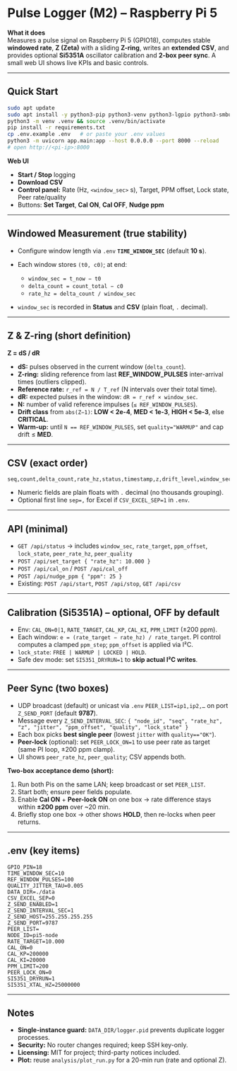 # Pulse Logger (M2) – Raspberry Pi 5

**What it does**  
Measures a pulse signal on Raspberry Pi 5 (GPIO18), computes stable **windowed rate**, **Z (Zeta)** with a sliding **Z-ring**, writes an **extended CSV**, and provides optional **Si5351A** oscillator calibration and **2-box peer sync**. A small web UI shows live KPIs and basic controls.

---

## Quick Start

```bash
sudo apt update
sudo apt install -y python3-pip python3-venv python3-lgpio python3-smbus
python3 -m venv .venv && source .venv/bin/activate
pip install -r requirements.txt
cp .env.example .env   # or paste your .env values
python3 -m uvicorn app.main:app --host 0.0.0.0 --port 8000 --reload
# open http://<pi-ip>:8000
````

**Web UI**

* **Start / Stop** logging
* **Download CSV**
* **Control panel:** Rate (Hz, `<window_sec>` s), Target, PPM offset, Lock state, Peer rate/quality
* Buttons: **Set Target**, **Cal ON**, **Cal OFF**, **Nudge ppm**

---

## Windowed Measurement (true stability)

* Configure window length via `.env` **`TIME_WINDOW_SEC`** (default **10 s**).
* Each window stores `(t0, c0)`; at end:

  * `window_sec = t_now − t0`
  * `delta_count = count_total − c0`
  * `rate_hz = delta_count / window_sec`
* `window_sec` is recorded in **Status** and **CSV** (plain float, `.` decimal).

---

## Z & Z-ring (short definition)

**Z = dS / dR**

* **dS:** pulses observed in the current window (`delta_count`).
* **Z-ring:** sliding reference from last **REF_WINDOW_PULSES** inter-arrival times (outliers clipped).
* **Reference rate:** `r_ref = N / T_ref` (N intervals over their total time).
* **dR:** expected pulses in the window: `dR = r_ref × window_sec`.
* **N:** number of valid reference impulses (`≤ REF_WINDOW_PULSES`).
* **Drift class** from `abs(Z−1)`: **LOW < 2e-4**, **MED < 1e-3**, **HIGH < 5e-3**, else **CRITICAL**.
* **Warm-up:** until `N == REF_WINDOW_PULSES`, set `quality="WARMUP"` and cap drift ≤ **MED**.

---

## CSV (exact order)

```
seq,count,delta_count,rate_hz,status,timestamp,z,drift_level,window_sec,quality,rate_target,ppm_offset,lock_state,peer_rate_hz,peer_quality
```

* Numeric fields are plain floats with `.` decimal (no thousands grouping).
* Optional first line `sep=,` for Excel if `CSV_EXCEL_SEP=1` in `.env`.

---

## API (minimal)

* `GET /api/status` → includes `window_sec`, `rate_target`, `ppm_offset`, `lock_state`, `peer_rate_hz`, `peer_quality`
* `POST /api/set_target { "rate_hz": 10.000 }`
* `POST /api/cal_on` / `POST /api/cal_off`
* `POST /api/nudge_ppm { "ppm": 25 }`
* Existing: `POST /api/start`, `POST /api/stop`, `GET /api/csv`

---

## Calibration (Si5351A) – optional, OFF by default

* Env: `CAL_ON=0|1`, `RATE_TARGET`, `CAL_KP`, `CAL_KI`, `PPM_LIMIT` (±200 ppm).
* Each window: `e = (rate_target − rate_hz) / rate_target`.
  PI control computes a clamped `ppm_step`; `ppm_offset` is applied via I²C.
* `lock_state`: `FREE | WARMUP | LOCKED | HOLD`.
* Safe dev mode: set `SI5351_DRYRUN=1` to **skip actual I²C writes**.

---

## Peer Sync (two boxes)

* UDP broadcast (default) or unicast via `.env` `PEER_LIST=ip1,ip2,…` on port `Z_SEND_PORT` (default **9787**).
* Message every `Z_SEND_INTERVAL_SEC`:
  `{ "node_id", "seq", "rate_hz", "z", "jitter", "ppm_offset", "quality", "lock_state" }`
* Each box picks **best single peer** (lowest `jitter` with `quality=="OK"`).
* **Peer-lock** (optional): set `PEER_LOCK_ON=1` to use peer rate as target (same PI loop, ±200 ppm clamp).
* UI shows `peer_rate_hz`, `peer_quality`; CSV appends both.

**Two-box acceptance demo (short):**

1. Run both Pis on the same LAN; keep broadcast or set `PEER_LIST`.
2. Start both; ensure peer fields populate.
3. Enable **Cal ON** + **Peer-lock ON** on one box → rate difference stays within **±200 ppm** over ~20 min.
4. Briefly stop one box → other shows **HOLD**, then re-locks when peer returns.

---

## .env (key items)

```dotenv
GPIO_PIN=18
TIME_WINDOW_SEC=10
REF_WINDOW_PULSES=100
QUALITY_JITTER_TAU=0.005
DATA_DIR=./data
CSV_EXCEL_SEP=0
Z_SEND_ENABLED=1
Z_SEND_INTERVAL_SEC=1
Z_SEND_HOST=255.255.255.255
Z_SEND_PORT=9787
PEER_LIST=
NODE_ID=pi5-node
RATE_TARGET=10.000
CAL_ON=0
CAL_KP=200000
CAL_KI=20000
PPM_LIMIT=200
PEER_LOCK_ON=0
SI5351_DRYRUN=1
SI5351_XTAL_HZ=25000000
```

---

## Notes

* **Single-instance guard:** `DATA_DIR/logger.pid` prevents duplicate logger processes.
* **Security:** No router changes required; keep SSH key-only.
* **Licensing:** MIT for project; third-party notices included.
* **Plot:** reuse `analysis/plot_run.py` for a 20-min run (rate and optional Z).

